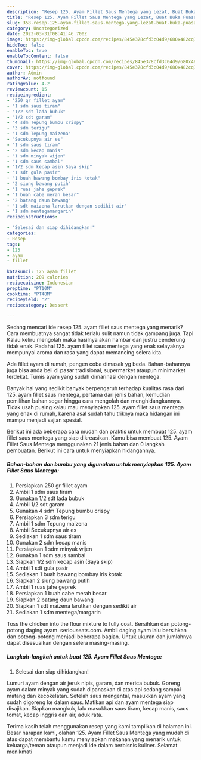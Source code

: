 ```yaml
---
description: "Resep 125. Ayam Fillet Saus Mentega yang Lezat, Buat Buka Puasa}"
title: "Resep 125. Ayam Fillet Saus Mentega yang Lezat, Buat Buka Puasa}"
slug: 358-resep-125-ayam-fillet-saus-mentega-yang-lezat-buat-buka-puasa
category: Uncategorized
date: 2023-03-31T08:41:46.700Z
image: https://img-global.cpcdn.com/recipes/845e378cfd3c04d9/680x482cq70/125-ayam-fillet-saus-mentega-foto-resep-utama.jpg
hideToc: false
enableToc: true
enableTocContent: false
thumbnail: https://img-global.cpcdn.com/recipes/845e378cfd3c04d9/680x482cq70/125-ayam-fillet-saus-mentega-foto-resep-utama.jpg
cover: https://img-global.cpcdn.com/recipes/845e378cfd3c04d9/680x482cq70/125-ayam-fillet-saus-mentega-foto-resep-utama.jpg
author: Admin
authorAv: notfound
ratingvalue: 4.2
reviewcount: 15
recipeingredient:
- "250 gr fillet ayam"
- "1 sdm saus tiram"
- "1/2 sdt lada bubuk"
- "1/2 sdt garam"
- "4 sdm Tepung bumbu crispy"
- "3 sdm terigu"
- "1 sdm Tepung maizena"
- "Secukupnya air es"
- "1 sdm saus tiram"
- "2 sdm kecap manis"
- "1 sdm minyak wijen"
- "1 sdm saus sambal"
- "1/2 sdm kecap asin Saya skip"
- "1 sdt gula pasir"
- "1 buah bawang bombay iris kotak"
- "2 siung bawang putih"
- "1 ruas jahe geprek"
- "1 buah cabe merah besar"
- "2 batang daun bawang"
- "1 sdt maizena larutkan dengan sedikit air"
- "1 sdm mentegamargarin"
recipeinstructions:

- "Selesai dan siap dihidangkan!"
categories:
- Resep
tags:
- 125
- ayam
- fillet

katakunci: 125 ayam fillet 
nutrition: 209 calories
recipecuisine: Indonesian
preptime: "PT10M"
cooktime: "PT48M"
recipeyield: "2"
recipecategory: Dessert

---
```



Sedang mencari ide resep 125. ayam fillet saus mentega yang menarik? Cara membuatnya sangat tidak terlalu sulit namun tidak gampang juga. Tapi Kalau keliru mengolah maka hasilnya akan hambar dan justru cenderung tidak enak. Padahal 125. ayam fillet saus mentega yang enak selayaknya mempunyai aroma dan rasa yang dapat memancing selera kita.


Ada fillet ayam di rumah, pengen coba dimasak yg beda. Bahan-bahannya juga bisa anda beli di pasar tradisional, supermarket ataupun minimarket terdekat. Tumis ayam yang sudah dimarinasi dengan mentega.

Banyak hal yang sedikit banyak berpengaruh terhadap kualitas rasa dari 125. ayam fillet saus mentega, pertama dari jenis bahan, kemudian pemilihan bahan segar hingga cara mengolah dan menghidangkannya. Tidak usah pusing kalau mau menyiapkan 125. ayam fillet saus mentega yang enak di rumah, karena asal sudah tahu triknya maka hidangan ini mampu menjadi sajian spesial.


Berikut ini ada beberapa cara mudah dan praktis untuk membuat 125. ayam fillet saus mentega yang siap dikreasikan. Kamu bisa membuat 125. Ayam Fillet Saus Mentega menggunakan 21 jenis bahan dan 0 langkah pembuatan. Berikut ini cara untuk menyiapkan hidangannya.

<!--inarticleads1-->

##### Bahan-bahan dan bumbu yang digunakan untuk menyiapkan 125. Ayam Fillet Saus Mentega:

1. Persiapkan 250 gr fillet ayam
1. Ambil 1 sdm saus tiram
1. Gunakan 1/2 sdt lada bubuk
1. Ambil 1/2 sdt garam
1. Gunakan 4 sdm Tepung bumbu crispy
1. Persiapkan 3 sdm terigu
1. Ambil 1 sdm Tepung maizena
1. Ambil Secukupnya air es
1. Sediakan 1 sdm saus tiram
1. Gunakan 2 sdm kecap manis
1. Persiapkan 1 sdm minyak wijen
1. Gunakan 1 sdm saus sambal
1. Siapkan 1/2 sdm kecap asin (Saya skip)
1. Ambil 1 sdt gula pasir
1. Sediakan 1 buah bawang bombay iris kotak
1. Siapkan 2 siung bawang putih
1. Ambil 1 ruas jahe geprek
1. Persiapkan 1 buah cabe merah besar
1. Siapkan 2 batang daun bawang
1. Siapkan 1 sdt maizena larutkan dengan sedikit air
1. Sediakan 1 sdm mentega/margarin


Toss the chicken into the flour mixture to fully coat. Bersihkan dan potong-potong daging ayam. seriouseats.com. Ambil daging ayam lalu bersihkan dan potong-potong menjadi beberapa bagian. Untuk ukuran dan jumlahnya dapat disesuaikan dengan selera masing-masing. 

<!--inarticleads2-->

##### Langkah-langkah untuk buat 125. Ayam Fillet Saus Mentega:


1. Selesai dan siap dihidangkan!

Lumuri ayam dengan air jeruk nipis, garam, dan merica bubuk. Goreng ayam dalam minyak yang sudah dipanaskan di atas api sedang sampai matang dan kecokelatan. Setelah saus mengental, masukkan ayam yang sudah digoreng ke dalam saus. Matikan api dan ayam mentega siap disajikan. Siapkan mangkuk, lalu masukkan saus tiram, kecap manis, saus tomat, kecap inggris dan air, aduk rata. 

Terima kasih telah menggunakan resep yang kami tampilkan di halaman ini. Besar harapan kami, olahan 125. Ayam Fillet Saus Mentega yang mudah di atas dapat membantu kamu menyiapkan makanan yang menarik untuk keluarga/teman ataupun menjadi ide dalam berbisnis kuliner. Selamat menikmati
